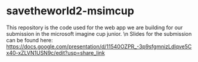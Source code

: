 # savetheworld2-msimcup

This repository is the code used for the web app we are building for our submission in the microsoft imagine cup junior. \n
Slides for the submission can be found here: https://docs.google.com/presentation/d/11540OZPR_-3p9sfgmnizLdlqve5Cx40-xZLVN1USN9c/edit?usp=share_link
